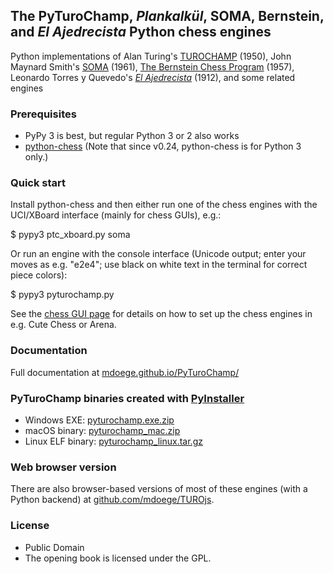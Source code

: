 ## The PyTuroChamp, *Plankalkül*, SOMA, Bernstein, and *El Ajedrecista* Python chess engines

Python implementations of Alan Turing's [TUROCHAMP](https://chessprogramming.org/Turochamp) (1950), John Maynard Smith's [SOMA](https://chessprogramming.org/SOMA) (1961), [The Bernstein Chess Program](https://chessprogramming.org/The_Bernstein_Chess_Program) (1957), Leonardo Torres y Quevedo's [*El Ajedrecista*](https://en.wikipedia.org/wiki/El_Ajedrecista) (1912), and some related engines

### Prerequisites

* PyPy 3 is best, but regular Python 3 or 2 also works
* [python-chess](https://github.com/niklasf/python-chess) (Note that since v0.24, python-chess is for Python 3 only.)

### Quick start

Install python-chess and then either run one of the chess engines with the UCI/XBoard interface (mainly for chess GUIs), e.g.:

 $ pypy3 ptc_xboard.py soma

Or run an engine with the console interface (Unicode output; enter your moves as e.g. "e2e4"; use black on white text in the terminal for correct piece colors):

 $ pypy3 pyturochamp.py

See the [chess GUI page](http://mdoege.github.io/PyTuroChamp/gui.html) for details on how to set up the chess engines in e.g. Cute Chess or Arena.

### Documentation

Full documentation at [mdoege.github.io/PyTuroChamp/](http://mdoege.github.io/PyTuroChamp/)

### PyTuroChamp binaries created with [PyInstaller](https://github.com/pyinstaller/pyinstaller)

* Windows EXE: [pyturochamp.exe.zip](https://drive.google.com/open?id=1Tye_42KCrsTzMbKmUO6yp63CIGY5MJhn)
* macOS binary: [pyturochamp_mac.zip](https://drive.google.com/open?id=1OVESRVpugTCenzO6I6daIpQWPHlbr7wi)
* Linux ELF binary: [pyturochamp_linux.tar.gz](https://drive.google.com/open?id=1TrvkMkuuCsScVVR_PTzM_q5OmrOZZ5j0)

### Web browser version

There are also browser-based versions of most of these engines (with a Python backend) at [github.com/mdoege/TUROjs](https://github.com/mdoege/TUROjs).

### License

* Public Domain
* The opening book is licensed under the GPL.
